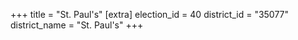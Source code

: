 +++
title = "St. Paul's"
[extra]
election_id = 40
district_id = "35077"
district_name = "St. Paul's"
+++
